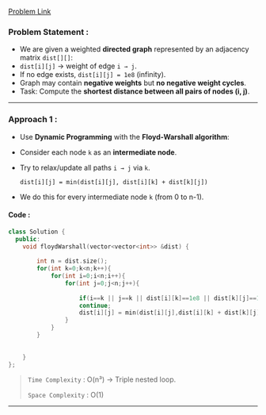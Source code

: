[Problem Link](https://www.geeksforgeeks.org/problems/implementing-floyd-warshall2042/1)
### Problem Statement : 

- We are given a weighted **directed graph** represented by an adjacency matrix `dist[][]`:
- `dist[i][j]` → weight of edge `i → j`.
- If no edge exists, `dist[i][j] = 1e8` (infinity).
- Graph may contain **negative weights** but **no negative weight cycles**.
- Task: Compute the **shortest distance between all pairs of nodes (i, j)**.

---
### Approach 1 :

- Use **Dynamic Programming** with the **Floyd-Warshall algorithm**:
- Consider each node `k` as an **intermediate node**.
- Try to relax/update all paths `i → j` via `k`.
    
    ```
    dist[i][j] = min(dist[i][j], dist[i][k] + dist[k][j])
    ```    
    
- We do this for every intermediate node `k` (from 0 to n-1).

#### Code :

``` cpp
class Solution {
  public:
    void floydWarshall(vector<vector<int>> &dist) {
        
        int n = dist.size();
        for(int k=0;k<n;k++){
            for(int i=0;i<n;i++){
                for(int j=0;j<n;j++){
                    
                    if(i==k || j==k || dist[i][k]==1e8 || dist[k][j]==1e8)
                    continue;
                    dist[i][j] = min(dist[i][j],dist[i][k] + dist[k][j]);
                }
            }
        }
        
        
    }
};
```


> `Time Complexity` : O(n³) -> Triple nested loop.
> 
> `Space Complexity` : O(1)

---

